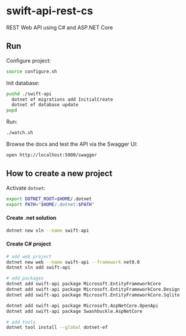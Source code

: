 # swift-api-rest-cs

REST Web API using C# and ASP.NET Core

## Run

Configure project:

```bash
source configure.sh
```

Init database:

```bash
pushd ./swift-api
  dotnet ef migrations add InitialCreate
  dotnet ef database update
popd
```

Run:

```bash
./watch.sh
```

Browse the docs and test the API via the Swagger UI:

```bash
open http://localhost:5000/swagger
```

## How to create a new project

Activate `dotnet`:

```bash
export DOTNET_ROOT=$HOME/.dotnet
export PATH="$HOME/.dotnet:$PATH"
```

#### Create .net solution

```bash
dotnet new sln --name swift-api
```

#### Create C# project

```bash
# add web project
dotnet new web --name swift-api --framework net8.0
dotnet sln add swift-api

# add packages
dotnet add swift-api package Microsoft.EntityFrameworkCore
dotnet add swift-api package Microsoft.EntityFrameworkCore.Design
dotnet add swift-api package Microsoft.EntityFrameworkCore.Sqlite

dotnet add swift-api package Microsoft.AspNetCore.OpenApi
dotnet add swift-api package Swashbuckle.AspNetCore

# add tools
dotnet tool install --global dotnet-ef
```
